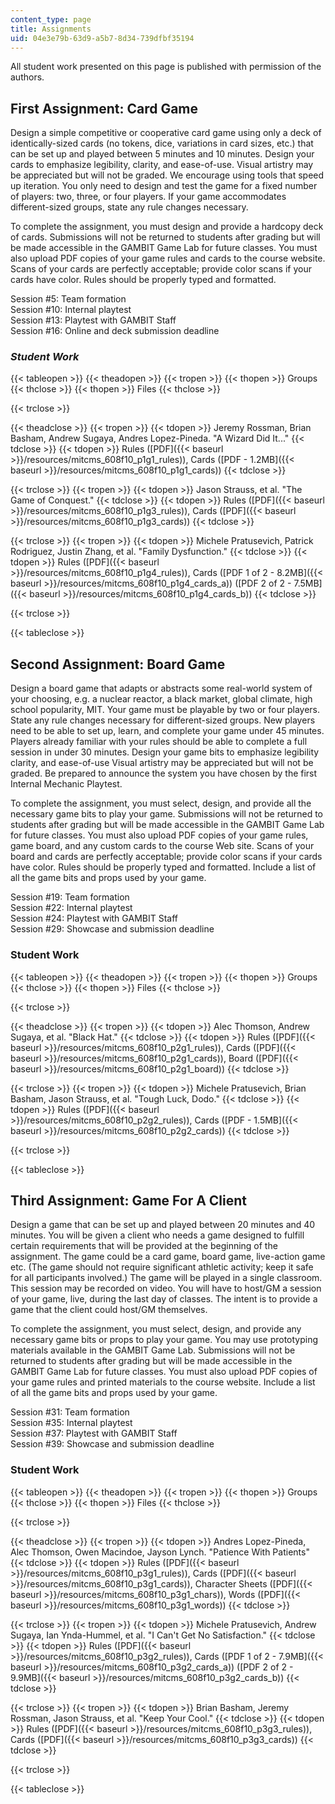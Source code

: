```yaml
---
content_type: page
title: Assignments
uid: 04e3e79b-63d9-a5b7-8d34-739dfbf35194
---
```


All student work presented on this page is published with permission of the authors.

First Assignment: Card Game
---------------------------

Design a simple competitive or cooperative card game using only a deck of identically-sized cards (no tokens, dice, variations in card sizes, etc.) that can be set up and played between 5 minutes and 10 minutes. Design your cards to emphasize legibility, clarity, and ease-of-use. Visual artistry may be appreciated but will not be graded. We encourage using tools that speed up iteration. You only need to design and test the game for a fixed number of players: two, three, or four players. If your game accommodates different-sized groups, state any rule changes necessary.

To complete the assignment, you must design and provide a hardcopy deck of cards. Submissions will not be returned to students after grading but will be made accessible in the GAMBIT Game Lab for future classes. You must also upload PDF copies of your game rules and cards to the course website. Scans of your cards are perfectly acceptable; provide color scans if your cards have color. Rules should be properly typed and formatted.

Session #5: Team formation  
Session #10: Internal playtest  
Session #13: Playtest with GAMBIT Staff  
Session #16: Online and deck submission deadline

### _Student Work_

{{< tableopen >}}
{{< theadopen >}}
{{< tropen >}}
{{< thopen >}}
Groups
{{< thclose >}}
{{< thopen >}}
Files
{{< thclose >}}

{{< trclose >}}

{{< theadclose >}}
{{< tropen >}}
{{< tdopen >}}
Jeremy Rossman, Brian Basham, Andrew Sugaya, Andres Lopez-Pineda. "A Wizard Did It..."
{{< tdclose >}}
{{< tdopen >}}
Rules ([PDF]({{< baseurl >}}/resources/mitcms_608f10_p1g1_rules)), Cards ([PDF - 1.2MB]({{< baseurl >}}/resources/mitcms_608f10_p1g1_cards))
{{< tdclose >}}

{{< trclose >}}
{{< tropen >}}
{{< tdopen >}}
Jason Strauss, et al. "The Game of Conquest."
{{< tdclose >}}
{{< tdopen >}}
Rules ([PDF]({{< baseurl >}}/resources/mitcms_608f10_p1g3_rules)), Cards ([PDF]({{< baseurl >}}/resources/mitcms_608f10_p1g3_cards))
{{< tdclose >}}

{{< trclose >}}
{{< tropen >}}
{{< tdopen >}}
Michele Pratusevich, Patrick Rodriguez, Justin Zhang, et al. "Family Dysfunction."
{{< tdclose >}}
{{< tdopen >}}
Rules ([PDF]({{< baseurl >}}/resources/mitcms_608f10_p1g4_rules)), Cards ([PDF 1 of 2 - 8.2MB]({{< baseurl >}}/resources/mitcms_608f10_p1g4_cards_a)) ([PDF 2 of 2 - 7.5MB]({{< baseurl >}}/resources/mitcms_608f10_p1g4_cards_b))
{{< tdclose >}}

{{< trclose >}}

{{< tableclose >}}

Second Assignment: Board Game
-----------------------------

Design a board game that adapts or abstracts some real-world system of your choosing, e.g. a nuclear reactor, a black market, global climate, high school popularity, MIT. Your game must be playable by two or four players. State any rule changes necessary for different-sized groups. New players need to be able to set up, learn, and complete your game under 45 minutes. Players already familiar with your rules should be able to complete a full session in under 30 minutes. Design your game bits to emphasize legibility clarity, and ease-of-use Visual artistry may be appreciated but will not be graded. Be prepared to announce the system you have chosen by the first Internal Mechanic Playtest.

To complete the assignment, you must select, design, and provide all the necessary game bits to play your game. Submissions will not be returned to students after grading but will be made accessible in the GAMBIT Game Lab for future classes. You must also upload PDF copies of your game rules, game board, and any custom cards to the course Web site. Scans of your board and cards are perfectly acceptable; provide color scans if your cards have color. Rules should be properly typed and formatted. Include a list of all the game bits and props used by your game.

Session #19: Team formation  
Session #22: Internal playtest  
Session #24: Playtest with GAMBIT Staff  
Session #29: Showcase and submission deadline

### Student Work

{{< tableopen >}}
{{< theadopen >}}
{{< tropen >}}
{{< thopen >}}
Groups
{{< thclose >}}
{{< thopen >}}
Files
{{< thclose >}}

{{< trclose >}}

{{< theadclose >}}
{{< tropen >}}
{{< tdopen >}}
Alec Thomson, Andrew Sugaya, et al. "Black Hat."
{{< tdclose >}}
{{< tdopen >}}
Rules ([PDF]({{< baseurl >}}/resources/mitcms_608f10_p2g1_rules)), Cards ([PDF]({{< baseurl >}}/resources/mitcms_608f10_p2g1_cards)), Board ([PDF]({{< baseurl >}}/resources/mitcms_608f10_p2g1_board))
{{< tdclose >}}

{{< trclose >}}
{{< tropen >}}
{{< tdopen >}}
Michele Pratusevich, Brian Basham, Jason Strauss, et al. "Tough Luck, Dodo."
{{< tdclose >}}
{{< tdopen >}}
Rules ([PDF]({{< baseurl >}}/resources/mitcms_608f10_p2g2_rules)), Cards ([PDF - 1.5MB]({{< baseurl >}}/resources/mitcms_608f10_p2g2_cards))
{{< tdclose >}}

{{< trclose >}}

{{< tableclose >}}

Third Assignment: Game For A Client
-----------------------------------

Design a game that can be set up and played between 20 minutes and 40 minutes. You will be given a client who needs a game designed to fulfill certain requirements that will be provided at the beginning of the assignment. The game could be a card game, board game, live-action game etc. (The game should not require significant athletic activity; keep it safe for all participants involved.) The game will be played in a single classroom. This session may be recorded on video. You will have to host/GM a session of your game, live, during the last day of classes. The intent is to provide a game that the client could host/GM themselves.

To complete the assignment, you must select, design, and provide any necessary game bits or props to play your game. You may use prototyping materials available in the GAMBIT Game Lab. Submissions will not be returned to students after grading but will be made accessible in the GAMBIT Game Lab for future classes. You must also upload PDF copies of your game rules and printed materials to the course website. Include a list of all the game bits and props used by your game.

Session #31: Team formation  
Session #35: Internal playtest  
Session #37: Playtest with GAMBIT Staff  
Session #39: Showcase and submission deadline

### Student Work

{{< tableopen >}}
{{< theadopen >}}
{{< tropen >}}
{{< thopen >}}
Groups
{{< thclose >}}
{{< thopen >}}
Files
{{< thclose >}}

{{< trclose >}}

{{< theadclose >}}
{{< tropen >}}
{{< tdopen >}}
Andres Lopez-Pineda, Alec Thomson, Owen Macindoe, Jayson Lynch. "Patience With Patients"
{{< tdclose >}}
{{< tdopen >}}
Rules ([PDF]({{< baseurl >}}/resources/mitcms_608f10_p3g1_rules)), Cards ([PDF]({{< baseurl >}}/resources/mitcms_608f10_p3g1_cards)), Character Sheets ([PDF]({{< baseurl >}}/resources/mitcms_608f10_p3g1_chars)), Words ([PDF]({{< baseurl >}}/resources/mitcms_608f10_p3g1_words))
{{< tdclose >}}

{{< trclose >}}
{{< tropen >}}
{{< tdopen >}}
Michele Pratusevich, Andrew Sugaya, Ian Ynda-Hummel, et al. "I Can't Get No Satisfaction."
{{< tdclose >}}
{{< tdopen >}}
Rules ([PDF]({{< baseurl >}}/resources/mitcms_608f10_p3g2_rules)), Cards ([PDF 1 of 2 - 7.9MB]({{< baseurl >}}/resources/mitcms_608f10_p3g2_cards_a)) ([PDF 2 of 2 - 9.9MB]({{< baseurl >}}/resources/mitcms_608f10_p3g2_cards_b))
{{< tdclose >}}

{{< trclose >}}
{{< tropen >}}
{{< tdopen >}}
Brian Basham, Jeremy Rossman, Jason Strauss, et al. "Keep Your Cool."
{{< tdclose >}}
{{< tdopen >}}
Rules ([PDF]({{< baseurl >}}/resources/mitcms_608f10_p3g3_rules)), Cards ([PDF]({{< baseurl >}}/resources/mitcms_608f10_p3g3_cards))
{{< tdclose >}}

{{< trclose >}}

{{< tableclose >}}